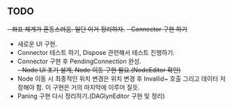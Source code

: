 ## TODO 

~~- 좌표 체계가 혼동스러움. 일단 이거 정리하자.~~
~~- Connector 구현 하기~~  
- 새로운 UI 구현.  
- Connector 테스트 하기, Dispose 관련해서 테스트 진행하기.  
- Connector 구현 후 PendingConnection 완성.  
~~- Node UI 초기 설계, Node 이동 구현 필요.(NodeEditor 확인)~~  
- Node 이동 시 최종적인 위치 변경은 위치 변경 후 Invallid~ 호출 그리고 데이터 저장해야 함. 이 구현은 거의 마지막에 이루어 질듯.   
- Paning 구현 다시 정리하기.(DAGlynEditor 구현 및 정리)    
